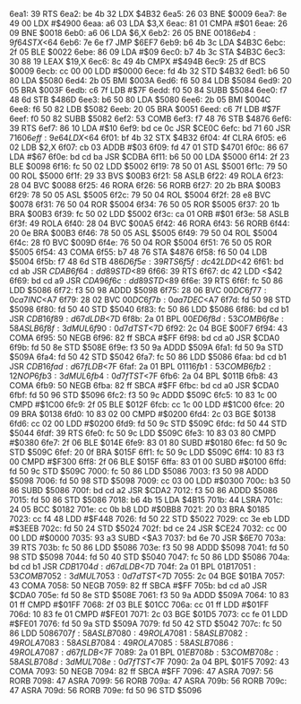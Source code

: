 6ea1: 39           RTS
6ea2: be 4b 32     LDX    $4B32
6ea5: 26 03        BNE    $0009
6ea7: 8e 49 00     LDX    #$4900
6eaa: a6 03        LDA    $3,X
6eac: 81 01        CMPA   #$01
6eae: 26 09        BNE    $0018
6eb0: a6 06        LDA    $6,X
6eb2: 26 05        BNE    $0018
6eb4: 9f 64        STX    <$64
6eb6: 7e 6e f7     JMP    $6EF7
6eb9: b6 4b 3c     LDA    $4B3C
6ebc: 2f 05        BLE    $0022
6ebe: 86 09        LDA    #$09
6ec0: b7 4b 3c     STA    $4B3C
6ec3: 30 88 19     LEAX   $19,X
6ec6: 8c 49 4b     CMPX   #$494B
6ec9: 25 df        BCS    $0009
6ecb: cc 00 00     LDD    #$0000
6ece: fd 4b 32     STD    $4B32
6ed1: b6 50 80     LDA    $5080
6ed4: 2b 05        BMI    $003A
6ed6: f6 50 84     LDB    $5084
6ed9: 20 05        BRA    $003F
6edb: c6 7f        LDB    #$7F
6edd: f0 50 84     SUBB   $5084
6ee0: f7 48 6d     STB    $486D
6ee3: b6 50 80     LDA    $5080
6ee6: 2b 05        BMI    $004C
6ee8: f6 50 82     LDB    $5082
6eeb: 20 05        BRA    $0051
6eed: c6 7f        LDB    #$7F
6eef: f0 50 82     SUBB   $5082
6ef2: 53           COMB
6ef3: f7 48 76     STB    $4876
6ef6: 39           RTS
6ef7: 86 10        LDA    #$10
6ef9: bd ce 0c     JSR    $CE0C
6efc: bd 71 60     JSR    $7160
6eff: 9e 64        LDX    <$64
6f01: bf 4b 32     STX    $4B32
6f04: 4f           CLRA
6f05: e6 02        LDB    $2,X
6f07: cb 03        ADDB   #$03
6f09: fd 47 01     STD    $4701
6f0c: 86 67        LDA    #$67
6f0e: bd cd ba     JSR    $CDBA
6f11: b6 50 00     LDA    $5000
6f14: 2f 23        BLE    $0098
6f16: fc 50 02     LDD    $5002
6f19: 78 50 01     ASL    $5001
6f1c: 79 50 00     ROL    $5000
6f1f: 29 33        BVS    $00B3
6f21: 58           ASLB
6f22: 49           ROLA
6f23: 28 04        BVC    $0088
6f25: 46           RORA
6f26: 56           RORB
6f27: 20 2b        BRA    $00B3
6f29: 78 50 05     ASL    $5005
6f2c: 79 50 04     ROL    $5004
6f2f: 28 e8        BVC    $0078
6f31: 76 50 04     ROR    $5004
6f34: 76 50 05     ROR    $5005
6f37: 20 1b        BRA    $00B3
6f39: fc 50 02     LDD    $5002
6f3c: ca 01        ORB    #$01
6f3e: 58           ASLB
6f3f: 49           ROLA
6f40: 28 04        BVC    $00A5
6f42: 46           RORA
6f43: 56           RORB
6f44: 20 0e        BRA    $00B3
6f46: 78 50 05     ASL    $5005
6f49: 79 50 04     ROL    $5004
6f4c: 28 f0        BVC    $009D
6f4e: 76 50 04     ROR    $5004
6f51: 76 50 05     ROR    $5005
6f54: 43           COMA
6f55: b7 48 76     STA    $4876
6f58: f6 50 04     LDB    $5004
6f5b: f7 48 6d     STB    $486D
6f5e: 39           RTS
6f5f: dc 42        LDD    <$42
6f61: bd cd ab     JSR    $CDAB
6f64: dd 89        STD    <$89
6f66: 39           RTS
6f67: dc 42        LDD    <$42
6f69: bd cd a9     JSR    $CDA9
6f6c: dd 89        STD    <$89
6f6e: 39           RTS
6f6f: fc 50 86     LDD    $5086
6f72: f3 50 98     ADDD   $5098
6f75: 28 06        BVC    $00DC
6f77: 0c a7        INC    <$A7
6f79: 28 02        BVC    $00DC
6f7b: 0a a7        DEC    <$A7
6f7d: fd 50 98     STD    $5098
6f80: fd 50 40     STD    $5040
6f83: fc 50 86     LDD    $5086
6f86: bd cd b1     JSR    $CDB1
6f89: d6 7d        LDB    <$7D
6f8b: 2a 01        BPL    $00ED
6f8d: 53           COMB
6f8e: 58           ASLB
6f8f: 3d           MUL
6f90: 0d 7d        TST    <$7D
6f92: 2c 04        BGE    $00F7
6f94: 43           COMA
6f95: 50           NEGB
6f96: 82 ff        SBCA   #$FF
6f98: bd cd a0     JSR    $CDA0
6f9b: fd 50 8e     STD    $508E
6f9e: f3 50 9a     ADDD   $509A
6fa1: fd 50 9a     STD    $509A
6fa4: fd 50 42     STD    $5042
6fa7: fc 50 86     LDD    $5086
6faa: bd cd b1     JSR    $CDB1
6fad: d6 7f        LDB    <$7F
6faf: 2a 01        BPL    $0111
6fb1: 53           COMB
6fb2: 12           NOP
6fb3: 3d           MUL
6fb4: 0d 7f        TST    <$7F
6fb6: 2a 04        BPL    $011B
6fb8: 43           COMA
6fb9: 50           NEGB
6fba: 82 ff        SBCA   #$FF
6fbc: bd cd a0     JSR    $CDA0
6fbf: fd 50 96     STD    $5096
6fc2: f3 50 9c     ADDD   $509C
6fc5: 10 83 1c 00  CMPD   #$1C00
6fc9: 2f 05        BLE    $012F
6fcb: cc 1c 00     LDD    #$1C00
6fce: 20 09        BRA    $0138
6fd0: 10 83 02 00  CMPD   #$0200
6fd4: 2c 03        BGE    $0138
6fd6: cc 02 00     LDD    #$0200
6fd9: fd 50 9c     STD    $509C
6fdc: fd 50 44     STD    $5044
6fdf: 39           RTS
6fe0: fc 50 9c     LDD    $509C
6fe3: 10 83 03 80  CMPD   #$0380
6fe7: 2f 06        BLE    $014E
6fe9: 83 01 80     SUBD   #$0180
6fec: fd 50 9c     STD    $509C
6fef: 20 0f        BRA    $015F
6ff1: fc 50 9c     LDD    $509C
6ff4: 10 83 f3 00  CMPD   #$F300
6ff8: 2f 06        BLE    $015F
6ffa: 83 01 00     SUBD   #$0100
6ffd: fd 50 9c     STD    $509C
7000: fc 50 86     LDD    $5086
7003: f3 50 98     ADDD   $5098
7006: fd 50 98     STD    $5098
7009: cc 03 00     LDD    #$0300
700c: b3 50 86     SUBD   $5086
700f: bd cd a2     JSR    $CDA2
7012: f3 50 86     ADDD   $5086
7015: fd 50 86     STD    $5086
7018: b6 4b 15     LDA    $4B15
701b: 44           LSRA
701c: 24 05        BCC    $0182
701e: cc 0b b8     LDD    #$0BB8
7021: 20 03        BRA    $0185
7023: cc f4 48     LDD    #$F448
7026: fd 50 22     STD    $5022
7029: cc 3e eb     LDD    #$3EEB
702c: fd 50 24     STD    $5024
702f: bd ce 24     JSR    $CE24
7032: cc 00 00     LDD    #$0000
7035: 93 a3        SUBD   <$A3
7037: bd 6e 70     JSR    $6E70
703a: 39           RTS
703b: fc 50 86     LDD    $5086
703e: f3 50 98     ADDD   $5098
7041: fd 50 98     STD    $5098
7044: fd 50 40     STD    $5040
7047: fc 50 86     LDD    $5086
704a: bd cd b1     JSR    $CDB1
704d: d6 7d        LDB    <$7D
704f: 2a 01        BPL    $01B1
7051: 53           COMB
7052: 3d           MUL
7053: 0d 7d        TST    <$7D
7055: 2c 04        BGE    $01BA
7057: 43           COMA
7058: 50           NEGB
7059: 82 ff        SBCA   #$FF
705b: bd cd a0     JSR    $CDA0
705e: fd 50 8e     STD    $508E
7061: f3 50 9a     ADDD   $509A
7064: 10 83 01 ff  CMPD   #$01FF
7068: 2f 03        BLE    $01CC
706a: cc 01 ff     LDD    #$01FF
706d: 10 83 fe 01  CMPD   #$FE01
7071: 2c 03        BGE    $01D5
7073: cc fe 01     LDD    #$FE01
7076: fd 50 9a     STD    $509A
7079: fd 50 42     STD    $5042
707c: fc 50 86     LDD    $5086
707f: 58           ASLB
7080: 49           ROLA
7081: 58           ASLB
7082: 49           ROLA
7083: 58           ASLB
7084: 49           ROLA
7085: 58           ASLB
7086: 49           ROLA
7087: d6 7f        LDB    <$7F
7089: 2a 01        BPL    $01EB
708b: 53           COMB
708c: 58           ASLB
708d: 3d           MUL
708e: 0d 7f        TST    <$7F
7090: 2a 04        BPL    $01F5
7092: 43           COMA
7093: 50           NEGB
7094: 82 ff        SBCA   #$FF
7096: 47           ASRA
7097: 56           RORB
7098: 47           ASRA
7099: 56           RORB
709a: 47           ASRA
709b: 56           RORB
709c: 47           ASRA
709d: 56           RORB
709e: fd 50 96     STD    $5096
